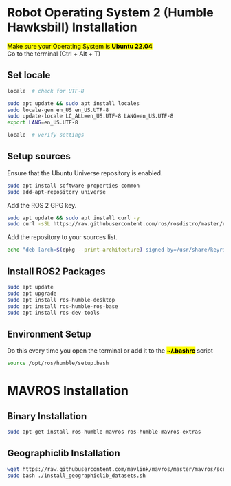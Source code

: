 # Robot Operating System 2 (Humble Hawksbill) Installation
<mark>Make sure your Operating System is **Ubuntu 22.04**</mark> <br>
Go to the terminal (Ctrl + Alt + T)

## Set locale
```sh
locale  # check for UTF-8

sudo apt update && sudo apt install locales
sudo locale-gen en_US en_US.UTF-8
sudo update-locale LC_ALL=en_US.UTF-8 LANG=en_US.UTF-8
export LANG=en_US.UTF-8

locale  # verify settings
```

## Setup sources
Ensure that the Ubuntu Universe repository is enabled.
```sh
sudo apt install software-properties-common
sudo add-apt-repository universe
```
Add the ROS 2 GPG key.
```sh
sudo apt update && sudo apt install curl -y
sudo curl -sSL https://raw.githubusercontent.com/ros/rosdistro/master/ros.key -o /usr/share/keyrings/ros-archive-keyring.gpg
```
Add the repository to your sources list.
```sh
echo "deb [arch=$(dpkg --print-architecture) signed-by=/usr/share/keyrings/ros-archive-keyring.gpg] http://packages.ros.org/ros2/ubuntu $(. /etc/os-release && echo $UBUNTU_CODENAME) main" | sudo tee /etc/apt/sources.list.d/ros2.list > /dev/null
```

## Install ROS2 Packages
```sh
sudo apt update
sudo apt upgrade
sudo apt install ros-humble-desktop
sudo apt install ros-humble-ros-base
sudo apt install ros-dev-tools
```

## Environment Setup 
Do this every time you open the terminal or add it to the <mark>**~/.bashrc**</mark> script
```sh
source /opt/ros/humble/setup.bash
```

# MAVROS Installation
## Binary Installation
```sh
sudo apt-get install ros-humble-mavros ros-humble-mavros-extras
```
## Geographiclib Installation
```sh
wget https://raw.githubusercontent.com/mavlink/mavros/master/mavros/scripts/install_geographiclib_datasets.sh
sudo bash ./install_geographiclib_datasets.sh  
```
